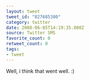 ```yaml
---
layout: tweet
tweet_id: "827685380"
category: twitter
date: 2008-06-05T14:19:35.000Z
source: Twitter SMS
favorite_count: 0
retweet_count: 0
tags:
- tweet
---
```


Well, i think that went well. :)
